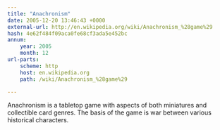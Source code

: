```yaml
---
title: "Anachronism"
date: 2005-12-20 13:46:43 +0000
external-url: http://en.wikipedia.org/wiki/Anachronism_%28game%29
hash: 4e62f484f09aca0fe68cf3ada5e452bc
annum:
    year: 2005
    month: 12
url-parts:
    scheme: http
    host: en.wikipedia.org
    path: /wiki/Anachronism_%28game%29

---
```


Anachronism is a tabletop game with aspects of both miniatures and collectible card genres. The basis of the game is war between various historical characters.
